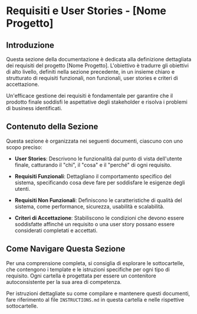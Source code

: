 # Requisiti e User Stories - [Nome Progetto]

## Introduzione

Questa sezione della documentazione è dedicata alla definizione dettagliata dei requisiti del progetto [Nome Progetto]. L'obiettivo è tradurre gli obiettivi di alto livello, definiti nella sezione precedente, in un insieme chiaro e strutturato di requisiti funzionali, non funzionali, user stories e criteri di accettazione.

Un'efficace gestione dei requisiti è fondamentale per garantire che il prodotto finale soddisfi le aspettative degli stakeholder e risolva i problemi di business identificati.

## Contenuto della Sezione

Questa sezione è organizzata nei seguenti documenti, ciascuno con uno scopo preciso:

- **User Stories**: Descrivono le funzionalità dal punto di vista dell'utente finale, catturando il "chi", il "cosa" e il "perché" di ogni requisito.

- **Requisiti Funzionali**: Dettagliano il comportamento specifico del sistema, specificando cosa deve fare per soddisfare le esigenze degli utenti.

- **Requisiti Non Funzionali**: Definiscono le caratteristiche di qualità del sistema, come performance, sicurezza, usabilità e scalabilità.

- **Criteri di Accettazione**: Stabiliscono le condizioni che devono essere soddisfatte affinché un requisito o una user story possano essere considerati completati e accettati.

## Come Navigare Questa Sezione

Per una comprensione completa, si consiglia di esplorare le sottocartelle, che contengono i template e le istruzioni specifiche per ogni tipo di requisito. Ogni cartella è progettata per essere un contenitore autoconsistente per la sua area di competenza.

Per istruzioni dettagliate su come compilare e mantenere questi documenti, fare riferimento al file `INSTRUCTIONS.md` in questa cartella e nelle rispettive sottocartelle.

